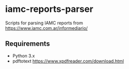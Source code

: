 # iamc-reports-parser

Scripts for parsing IAMC reports from https://www.iamc.com.ar/informediario/

## Requirements
- Python 3.x
- pdftotext https://www.xpdfreader.com/download.html
